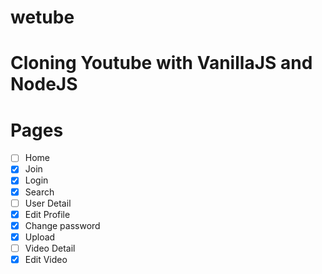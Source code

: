 # wetube
# Cloning Youtube with VanillaJS and NodeJS

# Pages
  - [ ] Home
  - [x] Join
  - [x] Login
  - [x] Search
  - [ ] User Detail
  - [x] Edit Profile
  - [x] Change password
  - [x] Upload
  - [ ] Video Detail
  - [x] Edit Video